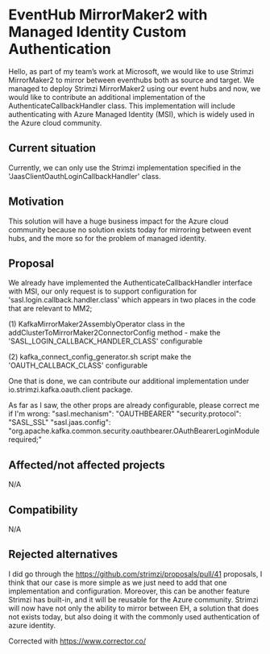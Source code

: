 # EventHub MirrorMaker2 with Managed Identity Custom Authentication

Hello, as part of my team’s work at Microsoft, we would like to use Strimzi MirrorMaker2 to mirror between eventhubs both as source and target.
We managed to deploy Strimzi MirrorMaker2 using our event hubs and now, we would like to contribute an additional implementation of the AuthenticateCallbackHandler class.
This implementation will include authenticating with Azure Managed Identity (MSI), which is widely used in the Azure cloud community.

## Current situation

Currently, we can only use the Strimzi implementation specified in the 'JaasClientOauthLoginCallbackHandler' class.

## Motivation

This solution will have a huge business impact for the Azure cloud community because no solution exists today for mirroring between event hubs, and the more so for the problem of managed identity.

## Proposal

We already have implemented the AuthenticateCallbackHandler interface with MSI, our only request is to support configuration for 'sasl.login.callback.handler.class' which appears in two places in the code that are relevant to MM2;

(1) KafkaMirrorMaker2AssemblyOperator class
in the addClusterToMirrorMaker2ConnectorConfig method - make the 'SASL_LOGIN_CALLBACK_HANDLER_CLASS' configurable

(2) kafka_connect_config_generator.sh script
make the 'OAUTH_CALLBACK_CLASS' configurable

One that is done, we can contribute our additional implementation under io.strimzi.kafka.oauth.client package.

As far as I saw, the other props are already configurable, please correct me if I'm wrong:
"sasl.mechanism": "OAUTHBEARER"
"security.protocol": "SASL_SSL"
"sasl.jaas.config": "org.apache.kafka.common.security.oauthbearer.OAuthBearerLoginModule required;"

## Affected/not affected projects

N/A

## Compatibility

N/A

## Rejected alternatives

I did go through the https://github.com/strimzi/proposals/pull/41 proposals,
I think that our case is more simple as we just need to add that one implementation and configuration.
Moreover, this can be another feature Strimzi has built-in, and it will be reusable for the Azure community.
Strimzi will now have not only the ability to mirror between EH, a solution that does not exists today, but also doing it with the commonly used authentication of azure identity.



Corrected with https://www.corrector.co/